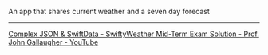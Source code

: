 An app that shares current weather and a seven day forecast

- - - -

[Complex JSON & SwiftData - SwiftyWeather Mid-Term Exam Solution - Prof. John Gallaugher - YouTube](https://youtu.be/xl17qvMtDcs?si=Ff4GdRbQrmc5DpAi)

